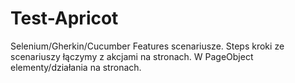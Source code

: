 # Test-Apricot
Selenium/Gherkin/Cucumber
Features scenariusze.
Steps kroki ze scenariuszy łączymy z akcjami na stronach.
W PageObject elementy/działania na stronach. 
 
